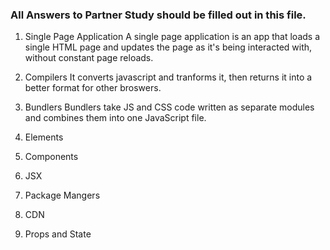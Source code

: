 ### All Answers to Partner Study should be filled out in this file.

1. Single Page Application
A single page application is an app that loads a single HTML page and updates the page as it's being interacted with, without constant page reloads.

2. Compilers 
It converts javascript and tranforms it, then returns it into a better format for other broswers.

3. Bundlers
Bundlers take JS and CSS code written as separate modules and combines them into one JavaScript file.

4. Elements

5. Components

6. JSX

7. Package Mangers

8. CDN

9. Props and State
